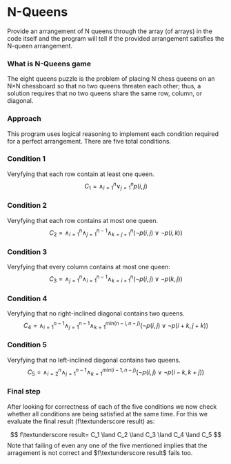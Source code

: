 # N-Queens
Provide an arrangement of N queens through the array (of arrays) in the code itself and the program will tell if the provided arrangement satisfies the N-queen arrangement.

### What is N-Queens game
The eight queens puzzle is the problem of placing N chess queens on an N×N chessboard so that no two queens threaten each other; thus, a solution requires that no two queens share the same row, column, or diagonal. 

### Approach
This program uses logical reasoning to implement each condition required for a perfect arrangement. There are five total conditions.

### Condition 1
Veryfying that each row contain at least one queen.
$$ C_1=\land_{i=1}^n \lor_{j=1}^n p(i,j) $$

### Condition 2
Veryfying that each row contains at most one queen.
$$ C_2=\land_{i=1}^n \land_{j=1}^{n-1} \land _{k=j+1}^n(\lnot p(i,j)\lor \lnot p(i,k)) $$

### Condition 3
Veryfying that every column contains at most one queen:
$$ C_3=\land_{j=1}^n \land_{i=1}^{n-1} \land _{k=i+1}^n(\lnot p(i,j)\lor \lnot p(k,j)) $$

### Condition 4
Veryfying that no right-inclined diagonal contains two queens. 
$$ C_4=\land_{i=1}^{n-1} \land_{j=1}^{n-1} \land _{k=1}^{min(n-i,n-j)} (\lnot p(i,j)\lor \lnot p(i+k,j+k)) $$

### Condition 5
Veryfying that no left-inclined diagonal contains two queens. 
$$ C_5=\land_{i=2}^{n} \land_{j=1}^{n-1} \land _{k=1}^{min(i-1,n-j)} (\lnot p(i,j)\lor \lnot p(i-k,k+j)) $$

### Final step
After looking for correctness of each of the five conditions we now check whether all conditions are being satisfied at the same time. For this we evaluate the final result (f\textunderscore result) as:

$$ f\textunderscore result= C_1 \land C_2 \land C_3 \land C_4 \land C_5 $$
Note that failing of even any one of the five mentioned implies that the arragement is not correct and  $f\textunderscore result$ fails too. 
